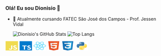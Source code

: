 ### Olá! Eu sou Dionisio 👋
- 🌱 Atualmente cursando FATEC São José dos Campos - Prof. Jessen Vidal

  ![Dionisio's GitHub Stats](https://github-readme-stats.vercel.app/api?username=dsslleagion&show_icons=true&count_private=true&theme=dark)
  ![Top Langs](https://github-readme-stats.vercel.app/api/top-langs/?username=dsslleagion&layout=compact&theme=dark)


<div style="display: inline_block">
  <img align="center" alt="Dionisio-Js" height="30" width="40" src="https://raw.githubusercontent.com/devicons/devicon/master/icons/javascript/javascript-plain.svg">
  <img align="center" alt="Dionisio-Ts" height="30" width="40" src="https://raw.githubusercontent.com/devicons/devicon/master/icons/typescript/typescript-plain.svg">
  <img align="center" alt="Dionisio-React" height="30" width="40" src="https://raw.githubusercontent.com/devicons/devicon/master/icons/react/react-original.svg">
  <img align="center" alt="Dionisio-HTML" height="30" width="40" src="https://raw.githubusercontent.com/devicons/devicon/master/icons/html5/html5-original.svg">
  <img align="center" alt="Dionisio-CSS" height="30" width="40" src="https://raw.githubusercontent.com/devicons/devicon/master/icons/css3/css3-original.svg">
  <img align="center" alt="Dionisio-Python" height="30" width="40" src="https://raw.githubusercontent.com/devicons/devicon/master/icons/python/python-original.svg">
</div>






